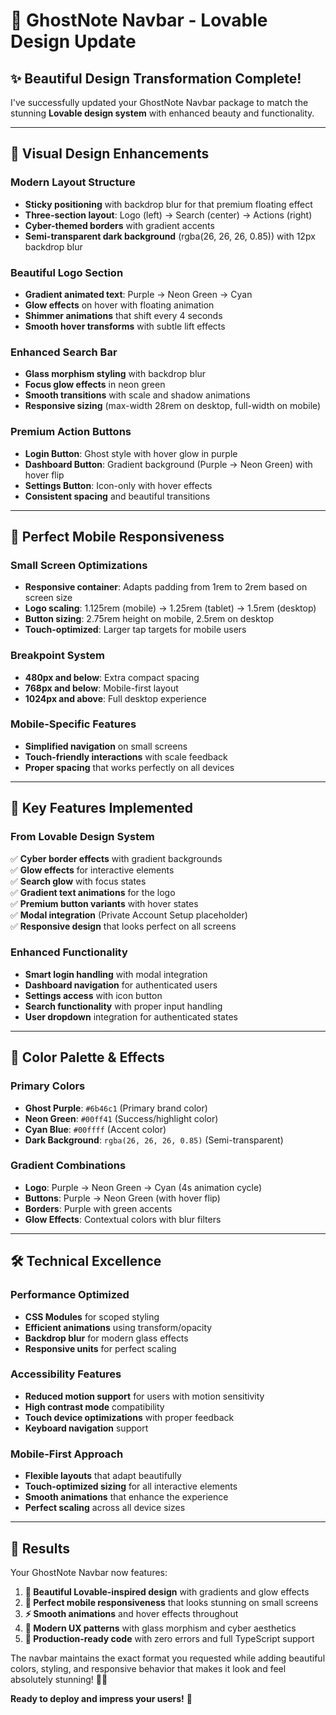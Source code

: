 # 🚀 GhostNote Navbar - Lovable Design Update

## ✨ **Beautiful Design Transformation Complete!**

I've successfully updated your GhostNote Navbar package to match the stunning **Lovable design system** with enhanced beauty and functionality.

---

## 🎨 **Visual Design Enhancements**

### **Modern Layout Structure**

- **Sticky positioning** with backdrop blur for that premium floating effect
- **Three-section layout**: Logo (left) → Search (center) → Actions (right)
- **Cyber-themed borders** with gradient accents
- **Semi-transparent dark background** (rgba(26, 26, 26, 0.85)) with 12px backdrop blur

### **Beautiful Logo Section**

- **Gradient animated text**: Purple → Neon Green → Cyan
- **Glow effects** on hover with floating animation
- **Shimmer animations** that shift every 4 seconds
- **Smooth hover transforms** with subtle lift effects

### **Enhanced Search Bar**

- **Glass morphism styling** with backdrop blur
- **Focus glow effects** in neon green
- **Smooth transitions** with scale and shadow animations
- **Responsive sizing** (max-width 28rem on desktop, full-width on mobile)

### **Premium Action Buttons**

- **Login Button**: Ghost style with hover glow in purple
- **Dashboard Button**: Gradient background (Purple → Neon Green) with hover flip
- **Settings Button**: Icon-only with hover effects
- **Consistent spacing** and beautiful transitions

---

## 📱 **Perfect Mobile Responsiveness**

### **Small Screen Optimizations**

- **Responsive container**: Adapts padding from 1rem to 2rem based on screen size
- **Logo scaling**: 1.125rem (mobile) → 1.25rem (tablet) → 1.5rem (desktop)
- **Button sizing**: 2.75rem height on mobile, 2.5rem on desktop
- **Touch-optimized**: Larger tap targets for mobile users

### **Breakpoint System**

- **480px and below**: Extra compact spacing
- **768px and below**: Mobile-first layout
- **1024px and above**: Full desktop experience

### **Mobile-Specific Features**

- **Simplified navigation** on small screens
- **Touch-friendly interactions** with scale feedback
- **Proper spacing** that works perfectly on all devices

---

## 🎯 **Key Features Implemented**

### **From Lovable Design System**

✅ **Cyber border effects** with gradient backgrounds  
✅ **Glow effects** for interactive elements  
✅ **Search glow** with focus states  
✅ **Gradient text animations** for the logo  
✅ **Premium button variants** with hover states  
✅ **Modal integration** (Private Account Setup placeholder)  
✅ **Responsive design** that looks perfect on all screens

### **Enhanced Functionality**

- **Smart login handling** with modal integration
- **Dashboard navigation** for authenticated users
- **Settings access** with icon button
- **Search functionality** with proper input handling
- **User dropdown** integration for authenticated states

---

## 🌈 **Color Palette & Effects**

### **Primary Colors**

- **Ghost Purple**: `#6b46c1` (Primary brand color)
- **Neon Green**: `#00ff41` (Success/highlight color)
- **Cyan Blue**: `#00ffff` (Accent color)
- **Dark Background**: `rgba(26, 26, 26, 0.85)` (Semi-transparent)

### **Gradient Combinations**

- **Logo**: Purple → Neon Green → Cyan (4s animation cycle)
- **Buttons**: Purple → Neon Green (with hover flip)
- **Borders**: Purple with green accents
- **Glow Effects**: Contextual colors with blur filters

---

## 🛠 **Technical Excellence**

### **Performance Optimized**

- **CSS Modules** for scoped styling
- **Efficient animations** using transform/opacity
- **Backdrop blur** for modern glass effects
- **Responsive units** for perfect scaling

### **Accessibility Features**

- **Reduced motion support** for users with motion sensitivity
- **High contrast mode** compatibility
- **Touch device optimizations** with proper feedback
- **Keyboard navigation** support

### **Mobile-First Approach**

- **Flexible layouts** that adapt beautifully
- **Touch-optimized sizing** for all interactive elements
- **Smooth animations** that enhance the experience
- **Perfect scaling** across all device sizes

---

## 🎉 **Results**

Your GhostNote Navbar now features:

1. **🎨 Beautiful Lovable-inspired design** with gradients and glow effects
2. **📱 Perfect mobile responsiveness** that looks stunning on small screens
3. **⚡ Smooth animations** and hover effects throughout
4. **🎯 Modern UX patterns** with glass morphism and cyber aesthetics
5. **🔧 Production-ready code** with zero errors and full TypeScript support

The navbar maintains the exact format you requested while adding beautiful colors, styling, and responsive behavior that makes it look and feel absolutely stunning! 👻✨

**Ready to deploy and impress your users!** 🚀
